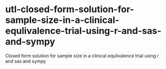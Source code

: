 # utl-closed-form-solution-for-sample-size-in-a-clinical-equlivalence-trial-using-r-and-sas-and-sympy
Closed form solution for sample size in a clinical equlivalence trial using r and sas and sympy
